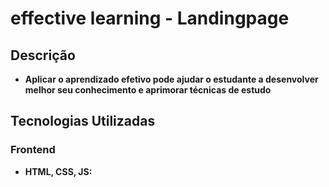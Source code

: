 # effective learning - Landingpage

## Descrição
- **Aplicar o aprendizado efetivo pode ajudar o estudante a desenvolver melhor seu conhecimento e aprimorar técnicas de estudo**

## Tecnologias Utilizadas
### Frontend
- **HTML, CSS, JS:** 
